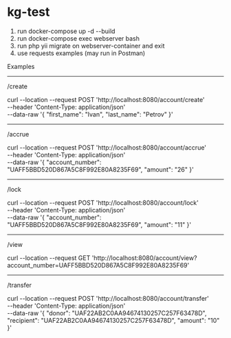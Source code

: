 # kg-test
1. run docker-compose up -d --build
2. run docker-compose exec webserver bash
3. run php yii migrate on webserver-container and exit
4. use requests examples (may run in Postman)


Examples

----------------------------------------------------------------------------
/create

curl --location --request POST 'http://localhost:8080/account/create' \
--header 'Content-Type: application/json' \
--data-raw '{
    "first_name": "Ivan",
    "last_name": "Petrov"
}'

----------------------------------------------------------------------------
/accrue

curl --location --request POST 'http://localhost:8080/account/accrue' \
--header 'Content-Type: application/json' \
--data-raw '{
    "account_number": "UAFF5BBD520D867A5C8F992E80A8235F69",
    "amount": "26"
}'

----------------------------------------------------------------------------
/lock

curl --location --request POST 'http://localhost:8080/account/lock' \
--header 'Content-Type: application/json' \
--data-raw '{
    "account_number": "UAFF5BBD520D867A5C8F992E80A8235F69",
    "amount": "11"
}'

----------------------------------------------------------------------------
/view

curl --location --request GET 'http://localhost:8080/account/view?account_number=UAFF5BBD520D867A5C8F992E80A8235F69'

----------------------------------------------------------------------------
/transfer

curl --location --request POST 'http://localhost:8080/account/transfer' \
--header 'Content-Type: application/json' \
--data-raw '{
    "donor": "UAF22AB2C0AA94674130257C257F63478D",
    "recipient": "UAF22AB2C0AA94674130257C257F63478D",
    "amount": "10"
}'
